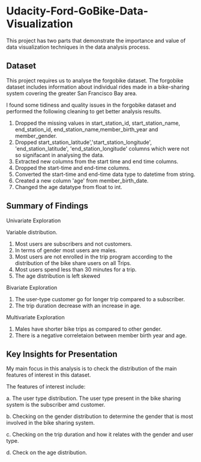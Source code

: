 # Udacity-Ford-GoBike-Data-Visualization
This project has two parts that demonstrate the importance and value of data visualization techniques in the data analysis process.
## Dataset
This project requires us to analyse the forgobike dataset. The forgobike dataset includes information about individual rides made in a bike-sharing system covering the greater San Francisco Bay area. 

I found some tidiness and quality issues in the forgobike dataset and performed the following cleaning to get better analysis results.

1. Dropped the missing values in start_station_id, start_station_name, end_station_id, end_station_name,member_birth_year and member_gender.
2. Dropped start_station_latitude','start_station_longitude', 'end_station_latitude', 'end_station_longitude' columns which were not so signifacant in analysing the data.
3. Extracted new columns from the start time and end time columns.
4. Dropped the start-time and end-time columns.
5. Converted the start-time and end-time data type to datetime from string.
6. Created a new column 'age' from member_birth_date.
7. Changed the age datatype from float to int.


## Summary of Findings

Univariate Exploration

Variable distribution.

1. Most users are subscribers and not customers.
2. In terms of gender most users are males.
3. Most users are not enrolled in the trip program according to the distribution of the bike share users on all Trips.
4. Most users spend less than 30 minutes for a trip.
5. The age distribution is left skewed

Bivariate Exploration

1. The user-type customer go for longer trip compared to a subscriber.
2. The trip duration decrease with an increase in age.

Multivariate Exploration

1. Males have shorter bike trips as compared to other gender.
2. There is a negative correletaion between member birth year and age.

## Key Insights for Presentation

My main focus in this analysis is to check the distribution of the main features of interest in this dataset.

The features of interest include:

a. The user type distribution. The user type present in the bike sharing system is the subscriber amd customer. 

b. Checking on the gender distribution to determine the gender that is most involved in the bike sharing system. 

c. Checking on the trip duration and how it relates with the gender and user type. 

d. Check on the age distribution. 
